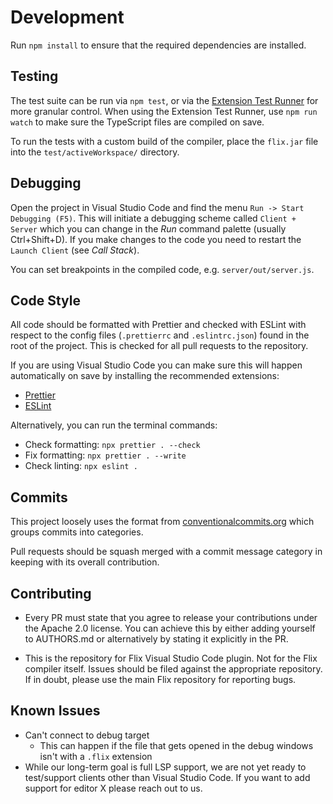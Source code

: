 # Development

Run `npm install` to ensure that the required dependencies are installed.

## Testing

The test suite can be run via `npm test`, or via the 
[Extension Test Runner](https://marketplace.visualstudio.com/items?itemName=ms-vscode.extension-test-runner)
for more granular control. When using the Extension Test Runner, use `npm run watch` to make sure the TypeScript 
files are compiled on save.

To run the tests with a custom build of the compiler, place the `flix.jar` file into the `test/activeWorkspace/` directory.

## Debugging

Open the project in Visual Studio Code and find the menu `Run -> Start Debugging
(F5)`. This will initiate a debugging scheme called `Client + Server` which you
can change in the *Run* command palette (usually Ctrl+Shift+D). If you make
changes to the code you need to restart the `Launch Client` (see *Call Stack*).

You can set breakpoints in the compiled code, e.g. `server/out/server.js`.

## Code Style

All code should be formatted with Prettier and checked with ESLint with respect 
to the config files (`.prettierrc` and `.eslintrc.json`) found in the root of the
project. This is checked for all pull requests to the repository.

If you are using Visual Studio Code you can make sure this will happen
automatically on save by installing the recommended extensions:
- [Prettier](https://marketplace.visualstudio.com/items?itemName=esbenp.prettier-vscode)
- [ESLint](https://marketplace.visualstudio.com/items?itemName=dbaeumer.vscode-eslint)

Alternatively, you can run the terminal commands:
- Check formatting: `npx prettier . --check`
- Fix formatting: `npx prettier . --write`
- Check linting: `npx eslint .`

## Commits

This project loosely uses the format from
[conventionalcommits.org](https://www.conventionalcommits.org/) which groups
commits into categories.

Pull requests should be squash merged with a commit message category in keeping
with its overall contribution.

## Contributing

- Every PR must state that you agree to release your contributions under the
  Apache 2.0 license. You can achieve this by either adding yourself to
  AUTHORS.md or alternatively by stating it explicitly in the PR.

- This is the repository for Flix Visual Studio Code plugin. Not for the Flix
  compiler itself. Issues should be filed against the appropriate repository. If
  in doubt, please use the main Flix repository for reporting bugs.

## Known Issues

- Can't connect to debug target
  - This can happen if the file that gets opened in the debug windows isn't with
    a `.flix` extension
- While our long-term goal is full LSP support, we are not yet ready to
  test/support clients other than Visual Studio Code. If you want to add support
  for editor X please reach out to us.
